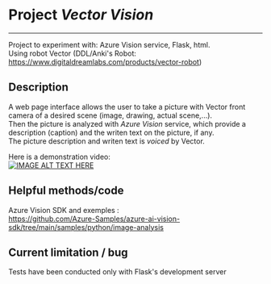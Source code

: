 # Project *Vector Vision*
___
Project to experiment with: Azure Vision service, Flask, html. <br>
Using robot Vector (DDL/Anki's Robot: https://www.digitaldreamlabs.com/products/vector-robot)
<br>

## Description
A web page interface allows the user to take a picture with Vector front camera of a desired scene
(image, drawing, actual scene,...). <br>
Then the picture is analyzed with *Azure Vision* service, which provide a description (caption) 
and the writen text on the picture, if any. <br>
The picture description and writen text is *voiced* by Vector. <br>

Here is a demonstration video: <br>
[![IMAGE ALT TEXT HERE](https://img.youtube.com/vi/H8RSK83AzeI/0.jpg)](https://www.youtube.com/watch?v=H8RSK83AzeI)


## Helpful methods/code
Azure Vision SDK and exemples :<br> 
https://github.com/Azure-Samples/azure-ai-vision-sdk/tree/main/samples/python/image-analysis

## Current limitation / bug
Tests have been conducted only with Flask's development server <br>
  